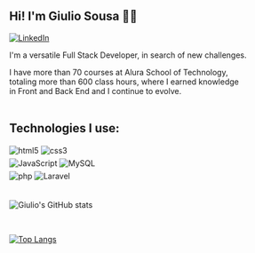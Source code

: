 
## Hi! I'm Giulio Sousa 🙋‍♂️ 

[![LinkedIn](https://img.shields.io/badge/LinkedIn-0077B5?style=for-the-badge&logo=linkedin&logoColor=white)](https://www.linkedin.com/in/giulivan-sousa/)

I'm a versatile Full Stack Developer, in search of new challenges.

I have more than 70 courses at Alura School of Technology,<br>
totaling more than 600 class hours, where I earned knowledge<br> 
in Front and Back End and I continue to evolve.
<br><br>

## Technologies I use:

<div style="display: inline_block; margin-bottom: .25rem">
    <img align="center" alt="html5" src="https://img.shields.io/badge/HTML5-E34F26?style=for-the-badge&logo=html5&logoColor=white" />
    <img align="center" alt="css3" src="https://img.shields.io/badge/CSS3-1572B6?style=for-the-badge&logo=css3&logoColor=white" />
</div>
<div style="display: inline_block; margin-bottom: .25rem">
    <img align="center" alt="JavaScript" src="https://img.shields.io/badge/JavaScript-F7DF1E?style=for-the-badge&logo=javascript&logoColor=black" />
    <img align="center" alt="MySQL" src="https://img.shields.io/badge/MySQL-005C84?style=for-the-badge&logo=mysql&logoColor=white" />
</div>
<div style="display: inline_block; margin-bottom: .25rem">
    <img align="center" alt="php" src="https://img.shields.io/badge/PHP-777BB4?style=for-the-badge&logo=php&logoColor=white" />
    <img align="center" alt="Laravel" src="https://img.shields.io/badge/Laravel-FF2D20?style=for-the-badge&logo=laravel&logoColor=white" />
    
</div>

<br>

![Giulio's GitHub stats](https://github-readme-stats.vercel.app/api?username=giulioSousa&show_icons=true&hide=stars,contribs&bg_color=22.5,ECC440,FFFA8A,DDAC17,FFFF95&title_color=333&text_color=333&icon_color=DDAC17&hide_border=true)

<br>

[![Top Langs](https://github-readme-stats.vercel.app/api/top-langs/?username=giulioSousa)](https://github.com/giulioSousa/github-readme-stats)
